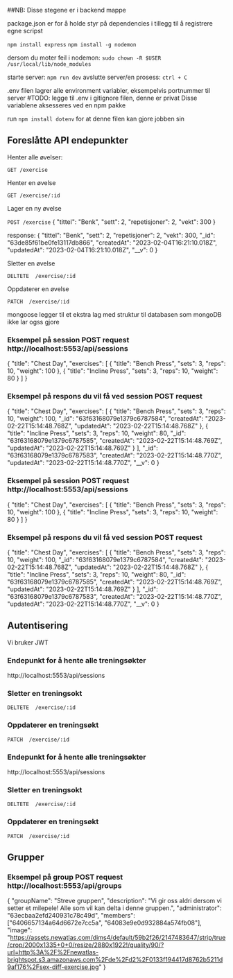 ##NB: Disse stegene er i backend mappe

package.json er for å holde styr på dependencies i tillegg til å registrere egne scripst

`npm install express`
`npm install -g nodemon`

dersom du moter feil i nodemon: `sudo chown -R $USER /usr/local/lib/node_modules`


starte server: `npm run dev`
avslutte server/en prosess: `ctrl + C`

.env filen lagrer alle environment variabler, eksempelvis portnummer til server
#TODO: legge til .env i gitignore filen, denne er privat
Disse variablene aksesseres ved en npm pakke

run `npm install dotenv` for at denne filen kan gjore jobben sin

## Foreslåtte API endepunkter

Henter alle øvelser:

`GET /exercise`

Henter en øvelse

`GET /exercise/:id`

Lager en ny øvelse

`POST /exercise`
{
  "tittel": "Benk",
  "sett": 2,
  "repetisjoner": 2,
  "vekt": 300
}

response: 
{
  "tittel": "Benk",
  "sett": 2,
  "repetisjoner": 2,
  "vekt": 300,
  "_id": "63de85f61be0fe13117db866",
  "createdAt": "2023-02-04T16:21:10.018Z",
  "updatedAt": "2023-02-04T16:21:10.018Z",
  "__v": 0
}

Sletter en øvelse

`DELTETE  /exercise/:id`

Oppdaterer en øvelse

`PATCH  /exercise/:id`


mongoose legger til et ekstra lag med struktur til databasen som mongoDB ikke lar ogss gjore

### Eksempel på session POST request http://localhost:5553/api/sessions

{
  "title": "Chest Day",
  "exercises": [
    {
      "title": "Bench Press",
      "sets": 3,
      "reps": 10,
      "weight": 100
    },
    {
      "title": "Incline Press",
      "sets": 3,
      "reps": 10,
      "weight": 80
    }
  ]
}

### Eksempel på respons du vil få ved session POST request

{
  "title": "Chest Day",
  "exercises": [
    {
      "title": "Bench Press",
      "sets": 3,
      "reps": 10,
      "weight": 100,
      "_id": "63f63168079e1379c6787584",
      "createdAt": "2023-02-22T15:14:48.768Z",
      "updatedAt": "2023-02-22T15:14:48.768Z"
    },
    {
      "title": "Incline Press",
      "sets": 3,
      "reps": 10,
      "weight": 80,
      "_id": "63f63168079e1379c6787585",
      "createdAt": "2023-02-22T15:14:48.769Z",
      "updatedAt": "2023-02-22T15:14:48.769Z"
    }
  ],
  "_id": "63f63168079e1379c6787583",
  "createdAt": "2023-02-22T15:14:48.770Z",
  "updatedAt": "2023-02-22T15:14:48.770Z",
  "__v": 0
}

### Eksempel på session POST request http://localhost:5553/api/sessions

{
  "title": "Chest Day",
  "exercises": [
    {
      "title": "Bench Press",
      "sets": 3,
      "reps": 10,
      "weight": 100
    },
    {
      "title": "Incline Press",
      "sets": 3,
      "reps": 10,
      "weight": 80
    }
  ]
}

### Eksempel på respons du vil få ved session POST request

{
  "title": "Chest Day",
  "exercises": [
    {
      "title": "Bench Press",
      "sets": 3,
      "reps": 10,
      "weight": 100,
      "_id": "63f63168079e1379c6787584",
      "createdAt": "2023-02-22T15:14:48.768Z",
      "updatedAt": "2023-02-22T15:14:48.768Z"
    },
    {
      "title": "Incline Press",
      "sets": 3,
      "reps": 10,
      "weight": 80,
      "_id": "63f63168079e1379c6787585",
      "createdAt": "2023-02-22T15:14:48.769Z",
      "updatedAt": "2023-02-22T15:14:48.769Z"
    }
  ],
  "_id": "63f63168079e1379c6787583",
  "createdAt": "2023-02-22T15:14:48.770Z",
  "updatedAt": "2023-02-22T15:14:48.770Z",
  "__v": 0
}

## Autentisering

Vi bruker JWT


### Endepunkt for å hente alle treningsøkter

http://localhost:5553/api/sessions

### Sletter en treningsokt

`DELTETE  /exercise/:id`

### Oppdaterer en treningsøkt

`PATCH  /exercise/:id`


### Endepunkt for å hente alle treningsøkter

http://localhost:5553/api/sessions

### Sletter en treningsokt

`DELTETE  /exercise/:id`

### Oppdaterer en treningsøkt

`PATCH  /exercise/:id`


## Grupper

### Eksempel på group POST request http://localhost:5553/api/groups

{
  "groupName": "Streve gruppen",
  "description": "Vi gir oss aldri dersom vi setter et milepele! Alle som vil kan delta i denne gruppen.",
  "administrator": "63ecbaa2efd240931c78c49d",
  "members": ["6406657134a64d6672e7cc5a", "64083e9e0d932884a574fb08"],
  "image": "https://assets.newatlas.com/dims4/default/59b2f26/2147483647/strip/true/crop/2000x1335+0+0/resize/2880x1922!/quality/90/?url=http%3A%2F%2Fnewatlas-brightspot.s3.amazonaws.com%2Fde%2Fd2%2F0133f194417d8762b5211d9af176%2Fsex-diff-exercise.jpg"
}



